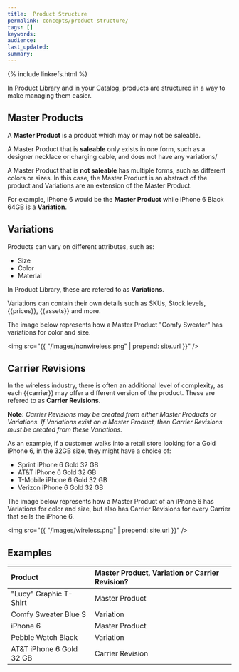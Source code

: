 ```yaml
---
title:  Product Structure
permalink: concepts/product-structure/
tags: []
keywords: 
audience: 
last_updated: 
summary: 
---
```


{% include linkrefs.html %}

In Product Library and in your Catalog, products are structured in a way to make managing them easier.

## Master Products

A **Master Product** is a product which may or may not be saleable.

A Master Product that is **saleable** only exists in one form, such as a designer necklace or charging cable, and does not have any variations/

A Master Product that is **not saleable** has multiple forms, such as different colors or sizes. In this case, the Master Product is an abstract of the product and Variations are an extension of the Master Product.

For example, iPhone 6 would be the **Master Product** while iPhone 6 Black 64GB is a **Variation**.

## Variations

Products can vary on different attributes, such as:

* Size
* Color
* Material 

In Product Library, these are refered to as **Variations**.

Variations can contain their own details such as SKUs, Stock levels, {{prices}}, {{assets}} and more.

The image below represents how a Master Product "Comfy Sweater" has variations for color and size. 

<img src="{{ "/images/nonwireless.png" | prepend: site.url }}" />

## Carrier Revisions

In the wireless industry, there is often an additional level of complexity, as each {{carrier}} may offer a different version of the product. These are refered to as **Carrier Revisions**.

**Note:**  *Carrier Revisions may be created from either Master Products or Variations. If Variations exist on a Master Product, then Carrier Revisions must be created from these Variations.*

As an example, if a customer walks into a retail store looking for a Gold iPhone 6, in the 32GB size, they might have a choice of:

* Sprint iPhone 6 Gold 32 GB 
* AT&T iPhone 6 Gold 32 GB  
* T-Mobile iPhone 6 Gold 32 GB
* Verizon iPhone 6 Gold 32 GB

The image below represents how a Master Product of an iPhone 6 has Variations for color and size, but also has Carrier Revisions for every Carrier that sells the iPhone 6.

<img src="{{ "/images/wireless.png" | prepend: site.url }}" />

## Examples

| Product | Master Product, Variation or Carrier Revision? | 
|:-------------|:------------------------------------------|
| "Lucy" Graphic T-Shirt | Master Product | 
| Comfy Sweater Blue S | Variation | 
| iPhone 6 | Master Product | 
| Pebble Watch Black | Variation |
| AT&T iPhone 6 Gold 32 GB | Carrier Revision | 